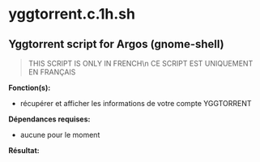 # yggtorrent.c.1h.sh
## Yggtorrent script for Argos (gnome-shell)

> THIS SCRIPT IS ONLY IN FRENCH\n
> CE SCRIPT EST UNIQUEMENT EN FRANÇAIS

**Fonction(s):**
- récupérer et afficher les informations de votre compte YGGTORRENT

**Dépendances requises:**
- aucune pour le moment

**Résultat:**
